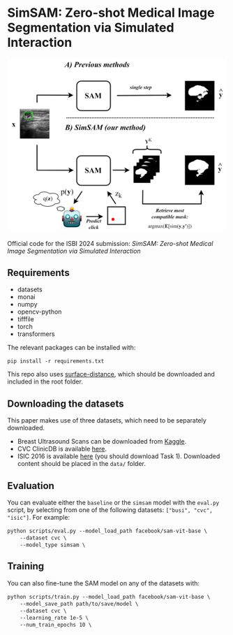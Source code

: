 # SimSAM: Zero-shot Medical Image Segmentation via Simulated Interaction
![simsam](assets/simsam_small.png)

Official code for the ISBI 2024 submission: *SimSAM: Zero-shot Medical Image Segmentation via Simulated Interaction*

## Requirements
* datasets
* monai
* numpy
* opencv-python
* tifffile
* torch
* transformers

The relevant packages can be installed with:
```shell
pip install -r requirements.txt
```
This repo also uses [surface-distance](https://github.com/google-deepmind/surface-distance/tree/master), which should be downloaded and included in the root folder.

## Downloading the datasets
This paper makes use of three datasets, which need to be separately downloaded.
- Breast Ultrasound Scans can be downloaded from [Kaggle](https://www.kaggle.com/datasets/aryashah2k/breast-ultrasound-images-dataset).
- CVC ClinicDB is available [here](https://polyp.grand-challenge.org/CVCClinicDB/).
- ISIC 2016 is available [here](https://challenge.isic-archive.com/data/#2016) (you should download Task 1).
Downloaded content should be placed in the `data/` folder.


## Evaluation
You can evaluate either the `baseline` or the `simsam` model with the `eval.py` script, by selecting from one of the following datasets: `["busi", "cvc", "isic"]`. For example:
```shell
python scripts/eval.py --model_load_path facebook/sam-vit-base \
    --dataset cvc \
    --model_type simsam \
```

## Training
You can also fine-tune the SAM model on any of the datasets with:
```shell
python scripts/train.py --model_load_path facebook/sam-vit-base \
    --model_save_path path/to/save/model \
    --dataset cvc \
    --learning_rate 1e-5 \
    --num_train_epochs 10 \
```
